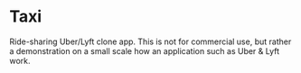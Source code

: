 # Taxi

Ride-sharing Uber/Lyft clone app. This is not for commercial use, but rather a demonstration on a small scale how an
application such as Uber & Lyft work.
